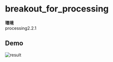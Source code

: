 # breakout_for_processing

__環境__  
processing2.2.1  

## Demo
![result](https://github.com/MakotoYuasa/breakout_for_processing/testgame.gif)  

